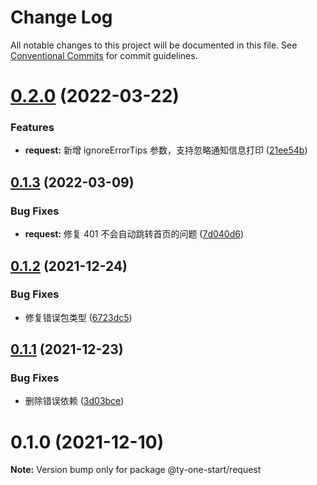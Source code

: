 # Change Log

All notable changes to this project will be documented in this file.
See [Conventional Commits](https://conventionalcommits.org) for commit guidelines.

# [0.2.0](https://10.1.2.7/visual-fe/swap-modules/compare/@ty-one-start/request@0.1.3...@ty-one-start/request@0.2.0) (2022-03-22)


### Features

* **request:** 新增 ignoreErrorTips 参数，支持忽略通知信息打印 ([21ee54b](https://10.1.2.7/visual-fe/swap-modules/commits/21ee54b89215627c2de0bb30098c75e43cb1d2fd))





## [0.1.3](https://10.1.2.7/visual-fe/swap-modules/compare/@ty-one-start/request@0.1.2...@ty-one-start/request@0.1.3) (2022-03-09)


### Bug Fixes

* **request:** 修复 401 不会自动跳转首页的问题 ([7d040d6](https://10.1.2.7/visual-fe/swap-modules/commits/7d040d6e8d33e5551dd05aa012ad4a4c3b25dcaf))





## [0.1.2](https://10.1.2.7/visual-fe/swap-modules/compare/@ty-one-start/request@0.1.1...@ty-one-start/request@0.1.2) (2021-12-24)


### Bug Fixes

* 修复错误包类型 ([6723dc5](https://10.1.2.7/visual-fe/swap-modules/commits/6723dc563d6e6d41dfaba22b5d6a660f17b5a810))





## [0.1.1](https://10.1.2.7/visual-fe/swap-modules/compare/@ty-one-start/request@0.1.0...@ty-one-start/request@0.1.1) (2021-12-23)


### Bug Fixes

* 删除错误依赖 ([3d03bce](https://10.1.2.7/visual-fe/swap-modules/commits/3d03bcecc1dee2b5d8df6a10a34cce1f8f420994))





# 0.1.0 (2021-12-10)

**Note:** Version bump only for package @ty-one-start/request

